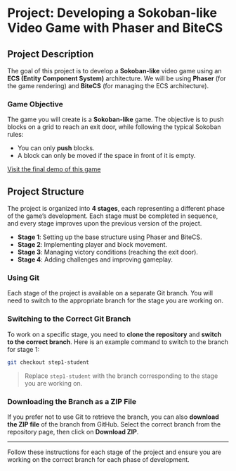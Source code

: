 # Project: Developing a Sokoban-like Video Game with Phaser and BiteCS

## Project Description

The goal of this project is to develop a **Sokoban-like** video game using an **ECS (Entity Component System)** architecture. We will be using **Phaser** (for the game rendering) and **BiteCS** (for managing the ECS architecture).

### Game Objective

The game you will create is a **Sokoban-like** game. The objective is to push blocks on a grid to reach an exit door, while following the typical Sokoban rules:
- You can only **push** blocks.
- A block can only be moved if the space in front of it is empty.

<a href="https://gouaicha.github.io/gameprogrammingcourse_sokoban_student/" target="_blank">Visit the final demo of this game</a>

## Project Structure

The project is organized into **4 stages**, each representing a different phase of the game’s development. Each stage must be completed in sequence, and every stage improves upon the previous version of the project.

- **Stage 1**: Setting up the base structure using Phaser and BiteCS.
- **Stage 2**: Implementing player and block movement.
- **Stage 3**: Managing victory conditions (reaching the exit door).
- **Stage 4**: Adding challenges and improving gameplay.

### Using Git

Each stage of the project is available on a separate Git branch. You will need to switch to the appropriate branch for the stage you are working on.

### Switching to the Correct Git Branch

To work on a specific stage, you need to **clone the repository** and **switch to the correct branch**. Here is an example command to switch to the branch for stage 1:

```bash
git checkout step1-student
```

> Replace `step1-student` with the branch corresponding to the stage you are working on.

### Downloading the Branch as a ZIP File

If you prefer not to use Git to retrieve the branch, you can also **download the ZIP file** of the branch from GitHub. Select the correct branch from the repository page, then click on **Download ZIP**.

---

Follow these instructions for each stage of the project and ensure you are working on the correct branch for each phase of development.
